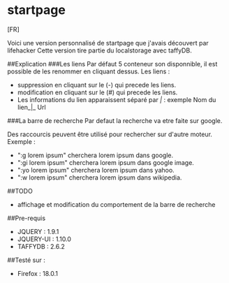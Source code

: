 startpage
=========

[FR]

Voici une version personnalisé de startpage que j'avais découvert par lifehacker
Cette version tire partie du localstorage avec taffyDB.

##Explication
###Les liens
Par défaut 5 conteneur son disponnible, il est possible de les renommer en cliquant
dessus.
Les liens :
- suppression en cliquant sur le (-) qui precede les liens.
- modification en cliquant sur le (#) qui precede les liens.
- Les informations du lien apparaissent séparé par _|_ :
        exemple Nom du lien_|_ Url

###La barre de recherche
Par defaut la recherche va etre faite sur google.

Des raccourcis peuvent être utilisé pour rechercher sur d'autre moteur.
Exemple :
- ":g lorem ipsum" cherchera lorem ipsum dans google.
- ":gi lorem ipsum" cherchera lorem ipsum dans google image.
- ":yo lorem ipsum" cherchera lorem ipsum dans yahoo.
- ":w lorem ipsum" cherchera lorem ipsum dans wikipedia.


##TODO
- affichage et modification du comportement de la barre de recherche

##Pre-requis
- JQUERY : 1.9.1
- JQUERY-UI : 1.10.0
- TAFFYDB : 2.6.2

##Testé sur :
- Firefox : 18.0.1

